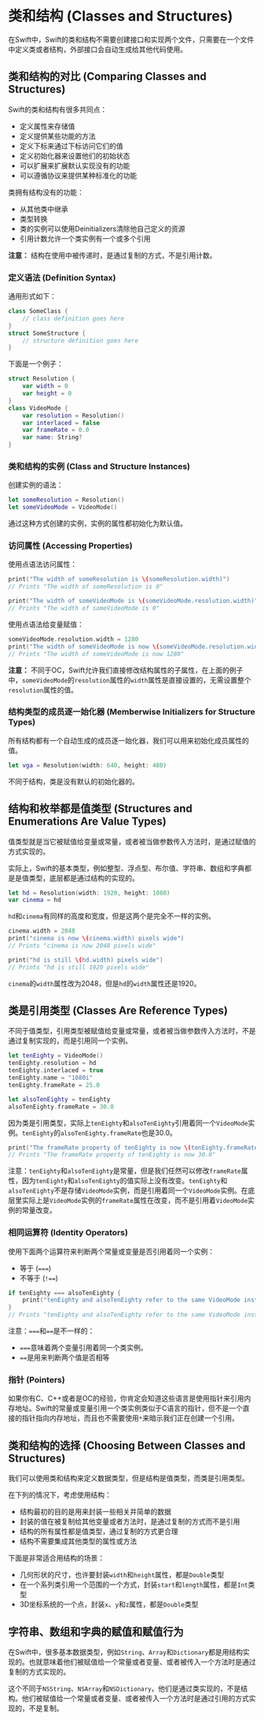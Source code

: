 # 类和结构 (Classes and Structures)

在Swift中，Swift的类和结构不需要创建接口和实现两个文件，只需要在一个文件中定义类或者结构，外部接口会自动生成给其他代码使用。

## 类和结构的对比 (Comparing Classes and Structures)

Swift的类和结构有很多共同点：

- 定义属性来存储值
- 定义提供某些功能的方法
- 定义下标来通过下标访问它们的值
- 定义初始化器来设置他们的初始状态
- 可以扩展来扩展默认实现没有的功能
- 可以遵循协议来提供某种标准化的功能

类拥有结构没有的功能：

- 从其他类中继承
- 类型转换
- 类的实例可以使用Deinitializers清除他自己定义的资源
- 引用计数允许一个类实例有一个或多个引用

**注意：** 结构在使用中被传递时，是通过复制的方式，不是引用计数。

### 定义语法 (Definition Syntax)

通用形式如下：

```swift
class SomeClass {
    // class definition goes here
}
struct SomeStructure {
    // structure definition goes here
}
```

下面是一个例子：

```swift
struct Resolution {
    var width = 0
    var height = 0
}
class VideoMode {
    var resolution = Resolution()
    var interlaced = false
    var frameRate = 0.0
    var name: String?
}
```

### 类和结构的实例 (Class and Structure Instances)

创建实例的语法：

```swift
let someResolution = Resolution()
let someVideoMode = VideoMode()
```

通过这种方式创建的实例，实例的属性都初始化为默认值。

### 访问属性 (Accessing Properties)

使用点语法访问属性：

```swift
print("The width of someResolution is \(someResolution.width)")
// Prints "The width of someResolution is 0"

print("The width of someVideoMode is \(someVideoMode.resolution.width)")
// Prints "The width of someVideoMode is 0"
```

使用点语法给变量赋值：

```swift
someVideoMode.resolution.width = 1280
print("The width of someVideoMode is now \(someVideoMode.resolution.width)")
// Prints "The width of someVideoMode is now 1280"
```

**注意：** 不同于OC，Swift允许我们直接修改结构属性的子属性，在上面的例子中，`someVideoMode`的`resolution`属性的`width`属性是直接设置的，无需设置整个`resolution`属性的值。

### 结构类型的成员逐一始化器 (Memberwise Initializers for Structure Types)

所有结构都有一个自动生成的成员逐一始化器，我们可以用来初始化成员属性的值。

```swift
let vga = Resolution(width: 640, height: 480)
```

不同于结构，类是没有默认的初始化器的。

## 结构和枚举都是值类型 (Structures and Enumerations Are Value Types)

值类型就是当它被赋值给变量或常量，或者被当做参数传入方法时，是通过赋值的方式实现的。

实际上，Swift的基本类型，例如整型、浮点型、布尔值、字符串、数组和字典都是是值类型，底层都是通过结构的实现的。

```swift
let hd = Resolution(width: 1920, height: 1080)
var cinema = hd
```

`hd`和`cinema`有同样的高度和宽度，但是这两个是完全不一样的实例。

```swift
cinema.width = 2048
print("cinema is now \(cinema.width) pixels wide")
// Prints "cinema is now 2048 pixels wide"

print("hd is still \(hd.width) pixels wide")
// Prints "hd is still 1920 pixels wide"
```

`cinema`的`width`属性改为2048，但是`hd`的`width`属性还是1920。

## 类是引用类型 (Classes Are Reference Types)

不同于值类型，引用类型被赋值给变量或常量，或者被当做参数传入方法时，不是通过复制实现的，而是引用同一个实例。

```swift
let tenEighty = VideoMode()
tenEighty.resolution = hd
tenEighty.interlaced = true
tenEighty.name = "1080i"
tenEighty.frameRate = 25.0

let alsoTenEighty = tenEighty
alsoTenEighty.frameRate = 30.0
```

因为类是引用类型，实际上`tenEighty`和`alsoTenEighty`引用着同一个`VideoMode`实例。`tenEighty`的`alsoTenEighty.frameRate`也是30.0。

```swift
print("The frameRate property of tenEighty is now \(tenEighty.frameRate)")
// Prints "The frameRate property of tenEighty is now 30.0"
```

注意：`tenEighty`和`alsoTenEighty`是常量，但是我们任然可以修改`frameRate`属性，因为`tenEighty`和`alsoTenEighty`的值实际上没有改变。`tenEighty`和`alsoTenEighty`不是存储`VideoMode`实例，而是引用着同一个`VideoMode`实例。在底层里实际上是`VideoMode`实例的`frameRate`属性在改变，而不是引用着`VideoMode`实例的常量改变。

### 相同运算符 (Identity Operators)

使用下面两个运算符来判断两个常量或变量是否引用着同一个实例：

- 等于 (`===`)
- 不等于 (`!==`)

```swift
if tenEighty === alsoTenEighty {
    print("tenEighty and alsoTenEighty refer to the same VideoMode instance.")
}
// Prints "tenEighty and alsoTenEighty refer to the same VideoMode instance."
```

注意：`===`和`==`是不一样的：

- `===`意味着两个变量引用着同一个类实例。
- `==`是用来判断两个值是否相等

### 指针 (Pointers)

如果你有C、C++或者是OC的经验，你肯定会知道这些语言是使用指针来引用内存地址。Swift的常量或变量引用一个类实例类似于C语言的指针，但不是一个直接的指针指向内存地址，而且也不需要使用`*`来暗示我们正在创建一个引用。

## 类和结构的选择 (Choosing Between Classes and Structures)

我们可以使用类和结构来定义数据类型，但是结构是值类型，而类是引用类型。

在下列的情况下，考虑使用结构：

- 结构最初的目的是用来封装一些相关并简单的数据
- 封装的值在被复制给其他变量或者方法时，是通过复制的方式而不是引用
- 结构的所有属性都是值类型，通过复制的方式更合理
- 结构不需要集成其他类型的属性或方法

下面是非常适合用结构的场景：

- 几何形状的尺寸，也许要封装`width`和`height`属性，都是`Double`类型
- 在一个系列类引用一个范围的一个方式，封装`start`和`length`属性，都是`Int`类型
- 3D坐标系统的一个点，封装`x`、`y`和`z`属性，都是`Double`类型

## 字符串、数组和字典的赋值和赋值行为

在Swift中，很多基本数据类型，例如`String`、`Array`和`Dictionary`都是用结构实现的。也就意味着他们被赋值给一个常量或者变量、或者被传入一个方法时是通过复制的方式实现的。

这个不同于`NSString`、`NSArray`和`NSDictionary`，他们是通过类实现的，不是结构。他们被赋值给一个常量或者变量、或者被传入一个方法时是通过引用的方式实现的，不是复制。

